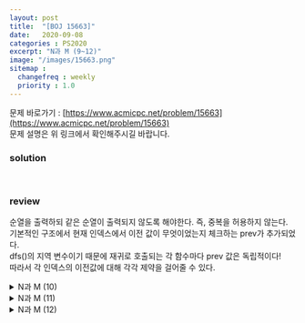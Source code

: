 ```yaml
---
layout: post
title:  "[BOJ 15663]"
date:   2020-09-08
categories : PS2020
excerpt: "N과 M (9~12)"
image: "/images/15663.png"
sitemap :
  changefreq : weekly
  priority : 1.0
---
```

문제 바로가기 : [https://www.acmicpc.net/problem/15663](https://www.acmicpc.net/problem/15663)<br>
문제 설명은 위 링크에서 확인해주시길 바랍니다.

### solution
<script src="https://gist.github.com/yooniversal/1d7a15c3207b244a950950ebad1861da.js"></script>
<br>

### review
순열을 출력하되 같은 순열이 출력되지 않도록 해야한다. 즉, 중복을 허용하지 않는다.<br>
기본적인 구조에서 현재 인덱스에서 이전 값이 무엇이었는지 체크하는 prev가 추가되었다.<br>
dfs()의 지역 변수이기 때문에 재귀로 호출되는 각 함수마다 prev 값은 독립적이다!<br>
따라서 각 인덱스의 이전값에 대해 각각 제약을 걸어줄 수 있다.

<details>
<summary>N과 M (10)</summary>
<div markdown="1">
### solution
<script src="https://gist.github.com/yooniversal/52dd4190ecd4a38fca31a50c1d42d2fd.js"></script>
<br>

### review
BOJ 15663: N과 M (9)에서 전역 변수 cur만 추가시켰다.<br>
변수 이름만 cur이고 사실 prev에 가깝지만.. cur는 직전에 입력된 변수의 값을 저장한다.<br>
그리고 다음에 입력되는 값이 cur보다 작으면 진행되지 않도록 한다. (조건)<br>
dfs()가 for loop에서 끝났다면 cur을 0으로 초기화 해줌으로서 다음 차례에 영향을 주지 않도록 하자.
</div>
</details>

<details>
<summary>N과 M (11)</summary>
<div markdown="1">
### solution
<script src="https://gist.github.com/yooniversal/408faf1600cf10bc85676c8791666072.js"></script>
<br>

### review
BOJ 15664: N과 M (10)에서 약간 수정했다.<br>
일단 같은 숫자를 여러번 선택할 수 있기 때문에 주어지는 숫자가 여러번 나오는건 의미가 없다. 그래서 중복을 제거해줬다.<br>
이후 숫자는 최대 m번 나올 수 있으므로 새로운 배열 arr에 숫자를 m번 넣어주고 dfs()에 돌려줬다.
</div>
</details>

<details>
<summary>N과 M (12)</summary>
<div markdown="1">
### solution
<script src="https://gist.github.com/yooniversal/408faf1600cf10bc85676c8791666072.js"></script>
<br>

### review
BOJ 15664: N과 M (10) + BOJ 15665: N과 M (11)<br>
N과 M 시리즈 끝!
</div>
</details>

<script src="https://utteranc.es/client.js"
        repo="yooniversal/blog-comments"
        issue-term="pathname"
        theme="github-light"
        crossorigin="anonymous"
        async>
</script>
